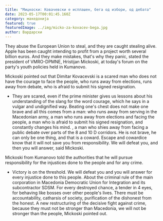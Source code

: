 ```yaml
---
title: "Мицкоски: Ковачевски е исплашен, бега од избори, од дебата"
date: 2023-05-17T00:01:45.160Z
category: македонија
featured: true
featuredImage: ../img/micko-za-kovacev-bega.jpg
author: Вардарски
---
```



They abuse the European Union to steal, and they are caught stealing alive. Apple has been caught intending to profit from a project worth several billion euros. And they make mistakes, that's why they panic, stated the president of VMRO-DPMNE, Hristijan Mickoski, at today's forum on the party's youth policies held in Kumanovo.

Mickoski pointed out that Dimitar Kovacevski is a scared man who does not have the courage to face the people, who runs away from elections, runs away from debate, who is afraid to submit his signed resignation.

* They are scared, even if the prime minister gives us lessons about his understanding of the slang for the word courage, which he says in a vulgar and undignified way. Beating one's chest does not make one brave and all this comes from a man: who runs away from serving in the Macedonian army, a man who runs away from elections and facing the people, a man who is afraid to submit his signed resignation, and constantly changes his mind. , a man who shies away from facing a public debate over parts of the 8 and 10 D corridors. He is not brave, he can only be one thing, and that is a coward. Escape and cowardice know that it will not save you from responsibility. We will defeat you, and then you will answer, said Mickoski.

Mickoski from Kumanovo told the authorities that he will pursue responsibility for the injustices done to the people and for any crime.

* Victory is on the threshold. We will defeat you and you will answer for every injustice done to this people. About the criminal rule of the main corporation in Macedonia Democratic Union for Integration and its subcontractor SDSM. For every destroyed chance, a tender in 4 eyes, for behaving like bosses over other people's lives. There must be accountability, catharsis of society, purification of the dishonest from the honest. A new restructuring of the decisive fight against crime, because they must not be stronger than Macedonia, we will not be stronger than the people, Mickoski pointed out.